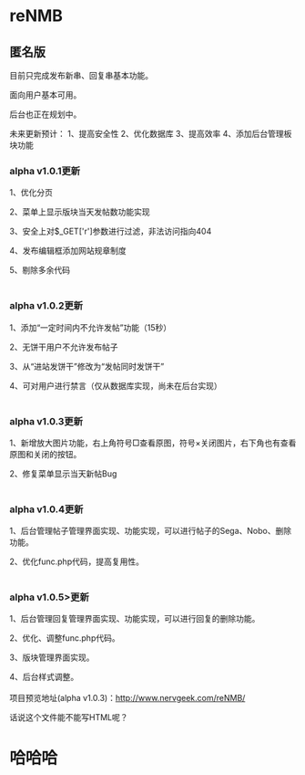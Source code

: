 # reNMB
<h2>匿名版</h2>

目前只完成发布新串、回复串基本功能。

面向用户基本可用。

后台也正在规划中。

未来更新预计：
1、提高安全性
2、优化数据库
3、提高效率
4、添加后台管理板块功能


<h3>alpha v1.0.1更新</h3>

1、优化分页

2、菜单上显示版块当天发帖数功能实现

3、安全上对$_GET['r']参数进行过滤，非法访问指向404

4、发布编辑框添加网站规章制度

5、剔除多余代码
</br></br>
<h3>alpha v1.0.2更新</h3>

1、添加“一定时间内不允许发帖”功能（15秒）

2、无饼干用户不允许发布帖子

3、从“进站发饼干”修改为“发帖同时发饼干”

4、可对用户进行禁言（仅从数据库实现，尚未在后台实现）
</br></br>
<h3>alpha v1.0.3更新</h3>

1、新增放大图片功能，右上角符号□查看原图，符号×关闭图片，右下角也有查看原图和关闭的按钮。

2、修复菜单显示当天新帖Bug
</br></br>
<h3>alpha v1.0.4更新</h3>

1、后台管理帖子管理界面实现、功能实现，可以进行帖子的Sega、Nobo、删除功能。

2、优化func.php代码，提高复用性。
</br></br>
<h3>alpha v1.0.5>更新</h3>

1、后台管理回复管理界面实现、功能实现，可以进行回复的删除功能。

2、优化、调整func.php代码。

3、版块管理界面实现。

4、后台样式调整。
</br></br>
项目预览地址(alpha v1.0.3)：http://www.nervgeek.com/reNMB/

话说这个文件能不能写HTML呢？
<h1>哈哈哈</h1>
